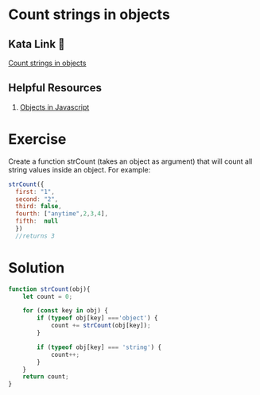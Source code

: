 # Count strings in objects

## Kata Link 🥋

[Count strings in objects](https://www.codewars.com/kata/565b3542af398bfb50000003/train/javascript)

## Helpful Resources

1. [Objects in Javascript](https://www.w3schools.com/js/js_objects.asp)

# Exercise
Create a function strCount (takes an object as argument) that will count all string values inside an object. For example:

```js
strCount({
  first: "1",
  second: "2",
  third: false,
  fourth: ["anytime",2,3,4],
  fifth:  null
  })
  //returns 3
```
# Solution

```js
function strCount(obj){
    let count = 0;

    for (const key in obj) {
        if (typeof obj[key] ==='object') {
            count += strCount(obj[key]);
        }

        if (typeof obj[key] === 'string') {
            count++;
        }
    }
    return count;
}
```